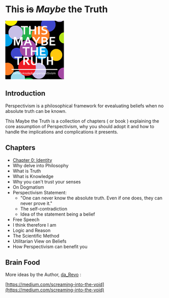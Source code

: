 
# This ~~is~~ _Maybe_ the Truth

![cover](cover.jpg)

## Introduction

 Perspectivism is a philosophical framework for evealuating beliefs when no absolute truth can be known.

 This Maybe the Truth is a collection of chapters ( or book ) explaining the core assumption of Perspectivism, why you should adopt it and how to handle the implications and complications it presents.

## Chapters

* [Chapter 0: Identity](book/Chapter_0.md)
* Why delve into Philosophy
* What is Truth
* What is Knowledge
* Why you can't trust your senses
* On Dogmatism
* Perspectivism Statement:
  * "One can never know the absolute truth. Even if one does, they can never prove it."
  * The self-contradiction
  * Idea of the statement being a belief
* Free Speech
* I think therefore I am
* Logic and Reason
* The Scientific Method
* Utilitarian View on Beliefs
* How Perspectivism can benefit you

## Brain Food

 More ideas by the Author, [da_Revo](https://medium.com/@da_revo) :

 [https://medium.com/screaming-into-the-void](https://medium.com/screaming-into-the-void)
